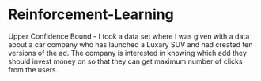 # Reinforcement-Learning
Upper Confidence Bound - 
I took a data set where I was given with a data about a car company who has launched a Luxary SUV and had created ten versions of the ad. The company is interested in knowing which add they should invest money on so that they can get maximum number of clicks from the users.

